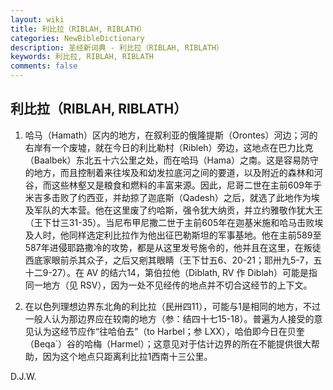 ```yaml
---
layout: wiki
title: 利比拉（RIBLAH, RIBLATH）
categories: NewBibleDictionary
description: 圣经新词典 - 利比拉（RIBLAH, RIBLATH）
keywords: 利比拉, RIBLAH, RIBLATH
comments: false
---
```


## 利比拉（RIBLAH, RIBLATH）

1. 哈马（Hamath）区内的地方，在叙利亚的俄隆提斯（Orontes）河边；河的右岸有一个废墟，就在今日的利比勒村（Ribleh）旁边，这地点在巴力比克（Baalbek）东北五十六公里之处，而在哈玛（Hama）之南。这是容易防守的地方，而且控制着来往埃及和幼发拉底河之间的要道，以及附近的森林和河谷，而这些林壑又是粮食和燃料的丰富来源。因此，尼哥二世在主前609年于米吉多击败了约西亚，并劫掠了迦底斯（Qadesh）之后，就选了此地作为埃及军队的大本营。他在这里废了约哈斯，强令犹大纳贡，并立约雅敬作犹大王（王下廿三31-35）。当尼布甲尼撒二世于主前605年在迦基米施和哈马击败埃及人时，他同样选定利比拉作为他出征巴勒斯坦的军事基地。他在主前589至587年进侵耶路撒冷的攻势，都是从这里发号施令的，他并且在这里，在叛徒西底家眼前杀其众子，之后又剜其眼睛（王下廿五6、20-21；耶卅九5-7，五十二9-27）。在 AV 的结六14，第伯拉他（Diblath, RV 作 Diblah）可能是指同一地方（见 RSV），因为一处不见经传的地点并不切合这经节的上下文。

2. 在以色列理想边界东北角的利比拉（民卅四11），可能与1是相同的地方，不过一般人认为那边界应在较南的地方（参：结四十七15-18）。普遍为人接受的意见认为这经节应作“往哈伯去”（to Harbel；参 LXX），哈伯即今日在贝奎（Beqa`）谷的哈梅（Harmel）；这意见对于估计边界的所在不能提供很大帮助，因为这个地点只距离利比拉1西南十三公里。

D.J.W.








